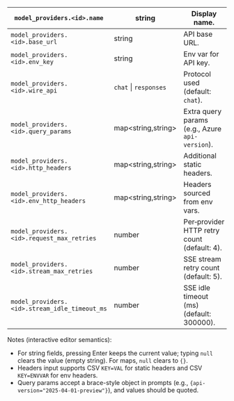 | `model_providers.<id>.name`                   | string                | Display name.                                   |
| --------------------------------------------- | --------------------- | ----------------------------------------------- |
| `model_providers.<id>.base_url`               | string                | API base URL.                                   |
| `model_providers.<id>.env_key`                | string                | Env var for API key.                            |
| `model_providers.<id>.wire_api`               | `chat` \| `responses` | Protocol used (default: `chat`).                |
| `model_providers.<id>.query_params`           | map<string,string>    | Extra query params (e.g., Azure `api-version`). |
| `model_providers.<id>.http_headers`           | map<string,string>    | Additional static headers.                      |
| `model_providers.<id>.env_http_headers`       | map<string,string>    | Headers sourced from env vars.                  |
| `model_providers.<id>.request_max_retries`    | number                | Per‑provider HTTP retry count (default: 4).     |
| `model_providers.<id>.stream_max_retries`     | number                | SSE stream retry count (default: 5).            |
| `model_providers.<id>.stream_idle_timeout_ms` | number                | SSE idle timeout (ms) (default: 300000).        |

Notes (interactive editor semantics):
- For string fields, pressing Enter keeps the current value; typing `null` clears the value (empty string). For maps, `null` clears to `{}`.
- Headers input supports CSV `KEY=VAL` for static headers and CSV `KEY=ENVVAR` for env headers.
- Query params accept a brace-style object in prompts (e.g., `{api-version="2025-04-01-preview"}`), and values should be quoted.
